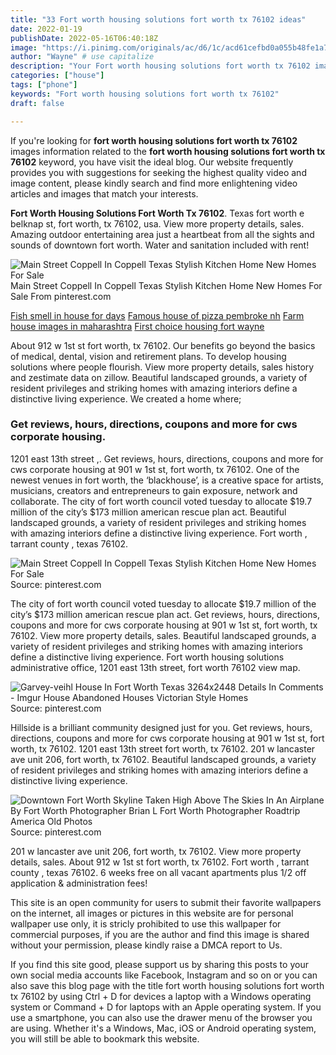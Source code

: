 ```yaml
---
title: "33 Fort worth housing solutions fort worth tx 76102 ideas"
date: 2022-01-19
publishDate: 2022-05-16T06:40:18Z
image: "https://i.pinimg.com/originals/ac/d6/1c/acd61cefbd0a055b48fe1a76a2c4dc03.jpg"
author: "Wayne" # use capitalize
description: "Your Fort worth housing solutions fort worth tx 76102 images are ready. Fort worth housing solutions fort worth tx 76102 are a topic that is being searched for and liked by netizens now. You can Download the Fort worth housing solutions fort worth tx 76102 files here. Get all royalty-free vectors."
categories: ["house"]
tags: ["phone"]
keywords: "Fort worth housing solutions fort worth tx 76102"
draft: false

---
```


If you're looking for **fort worth housing solutions fort worth tx 76102** images information related to the **fort worth housing solutions fort worth tx 76102** keyword, you have visit the ideal  blog.  Our website frequently  provides you with  suggestions  for seeking  the highest  quality video and image  content, please kindly search and find more enlightening video articles and images  that match your interests.

**Fort Worth Housing Solutions Fort Worth Tx 76102**. Texas fort worth e belknap st, fort worth, tx 76102, usa. View more property details, sales. Amazing outdoor entertaining area just a heartbeat from all the sights and sounds of downtown fort worth. Water and sanitation included with rent!

![Main Street Coppell In Coppell Texas Stylish Kitchen Home New Homes For Sale](https://i.pinimg.com/originals/ac/00/cb/ac00cb013f86c760484a540268c9fb60.jpg "Main Street Coppell In Coppell Texas Stylish Kitchen Home New Homes For Sale")
Main Street Coppell In Coppell Texas Stylish Kitchen Home New Homes For Sale From pinterest.com

[Fish smell in house for days](/fish-smell-in-house-for-days/)
[Famous house of pizza pembroke nh](/famous-house-of-pizza-pembroke-nh/)
[Farm house images in maharashtra](/farm-house-images-in-maharashtra/)
[First choice housing fort wayne](/first-choice-housing-fort-wayne/)

About 912 w 1st st fort worth, tx 76102. Our benefits go beyond the basics of medical, dental, vision and retirement plans. To develop housing solutions where people flourish. View more property details, sales history and zestimate data on zillow. Beautiful landscaped grounds, a variety of resident privileges and striking homes with amazing interiors define a distinctive living experience. We created a home where;

### Get reviews, hours, directions, coupons and more for cws corporate housing.

1201 east 13th street ,. Get reviews, hours, directions, coupons and more for cws corporate housing at 901 w 1st st, fort worth, tx 76102. One of the newest venues in fort worth, the ‘blackhouse’, is a creative space for artists, musicians, creators and entrepreneurs to gain exposure, network and collaborate. The city of fort worth council voted tuesday to allocate $19.7 million of the city’s $173 million american rescue plan act. Beautiful landscaped grounds, a variety of resident privileges and striking homes with amazing interiors define a distinctive living experience. Fort worth , tarrant county , texas 76102.


![Main Street Coppell In Coppell Texas Stylish Kitchen Home New Homes For Sale](https://i.pinimg.com/originals/ac/00/cb/ac00cb013f86c760484a540268c9fb60.jpg "Main Street Coppell In Coppell Texas Stylish Kitchen Home New Homes For Sale")
Source: pinterest.com

The city of fort worth council voted tuesday to allocate $19.7 million of the city’s $173 million american rescue plan act. Get reviews, hours, directions, coupons and more for cws corporate housing at 901 w 1st st, fort worth, tx 76102. View more property details, sales. Beautiful landscaped grounds, a variety of resident privileges and striking homes with amazing interiors define a distinctive living experience. Fort worth housing solutions administrative office, 1201 east 13th street, fort worth 76102 view map.

![Garvey-veihl House In Fort Worth Texas 3264x2448 Details In Comments - Imgur House Abandoned Houses Victorian Style Homes](https://i.pinimg.com/originals/4b/42/d3/4b42d365e692b3f7d087ecd720512fde.jpg "Garvey-veihl House In Fort Worth Texas 3264x2448 Details In Comments - Imgur House Abandoned Houses Victorian Style Homes")
Source: pinterest.com

Hillside is a brilliant community designed just for you. Get reviews, hours, directions, coupons and more for cws corporate housing at 901 w 1st st, fort worth, tx 76102. 1201 east 13th street fort worth, tx 76102. 201 w lancaster ave unit 206, fort worth, tx 76102. Beautiful landscaped grounds, a variety of resident privileges and striking homes with amazing interiors define a distinctive living experience.

![Downtown Fort Worth Skyline Taken High Above The Skies In An Airplane By Fort Worth Photographer Brian L Fort Worth Photographer Roadtrip America Old Photos](https://i.pinimg.com/originals/ac/d6/1c/acd61cefbd0a055b48fe1a76a2c4dc03.jpg "Downtown Fort Worth Skyline Taken High Above The Skies In An Airplane By Fort Worth Photographer Brian L Fort Worth Photographer Roadtrip America Old Photos")
Source: pinterest.com

201 w lancaster ave unit 206, fort worth, tx 76102. View more property details, sales. About 912 w 1st st fort worth, tx 76102. Fort worth , tarrant county , texas 76102. 6 weeks free on all vacant apartments plus 1/2 off application &amp; administration fees!

This site is an open community for users to submit their favorite wallpapers on the internet, all images or pictures in this website are for personal wallpaper use only, it is stricly prohibited to use this wallpaper for commercial purposes, if you are the author and find this image is shared without your permission, please kindly raise a DMCA report to Us.

If you find this site good, please support us by sharing this posts to your own social media accounts like Facebook, Instagram and so on or you can also save this blog page with the title fort worth housing solutions fort worth tx 76102 by using Ctrl + D for devices a laptop with a Windows operating system or Command + D for laptops with an Apple operating system. If you use a smartphone, you can also use the drawer menu of the browser you are using. Whether it's a Windows, Mac, iOS or Android operating system, you will still be able to bookmark this website.
